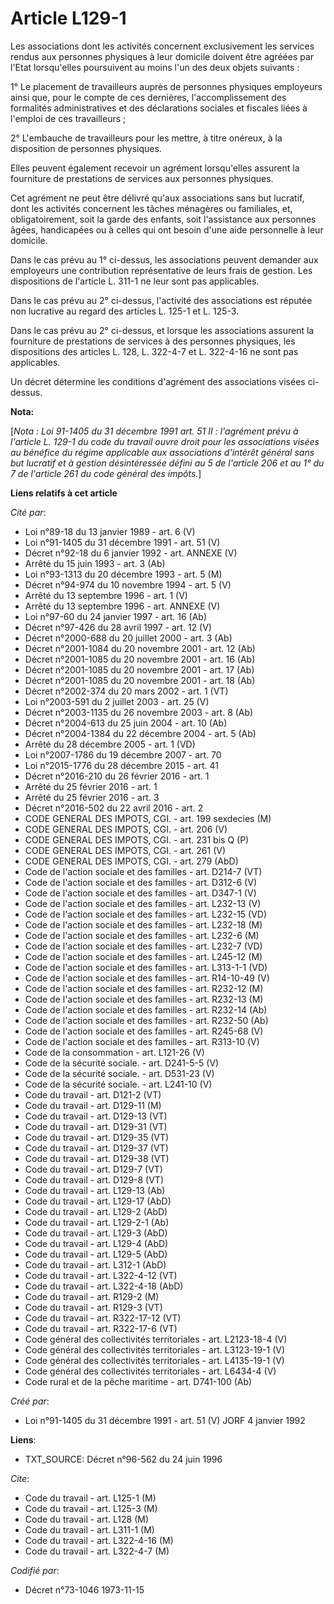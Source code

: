 # Article L129-1

Les associations dont les activités concernent exclusivement les services rendus aux personnes physiques à leur domicile
doivent être agréées par l'Etat lorsqu'elles poursuivent au moins l'un des deux objets suivants :

1° Le placement de travailleurs auprès de personnes physiques employeurs ainsi que, pour le compte de ces dernières,
l'accomplissement des formalités administratives et des déclarations sociales et fiscales liées à l'emploi de ces
travailleurs ;

2° L'embauche de travailleurs pour les mettre, à titre onéreux, à la disposition de personnes physiques.

Elles peuvent également recevoir un agrément lorsqu'elles assurent la fourniture de prestations de services aux personnes
physiques.

Cet agrément ne peut être délivré qu'aux associations sans but lucratif, dont les activités concernent les tâches ménagères
ou familiales, et, obligatoirement, soit la garde des enfants, soit l'assistance aux personnes âgées, handicapées ou à celles
qui ont besoin d'une aide personnelle à leur domicile.

Dans le cas prévu au 1° ci-dessus, les associations peuvent demander aux employeurs une contribution représentative de leurs
frais de gestion. Les dispositions de l'article L. 311-1 ne leur sont pas applicables.

Dans le cas prévu au 2° ci-dessus, l'activité des associations est réputée non lucrative au regard des articles L. 125-1 et
L. 125-3.

Dans le cas prévu au 2° ci-dessus, et lorsque les associations assurent la fourniture de prestations de services à des
personnes physiques, les dispositions des articles L. 128, L. 322-4-7 et L. 322-4-16 ne sont pas applicables.

Un décret détermine les conditions d'agrément des associations visées ci-dessus.

**Nota:**

[*Nota : Loi 91-1405 du 31 décembre 1991 art. 51 II : l'agrément prévu à l'article L. 129-1 du code du travail ouvre droit
pour les associations visées au bénéfice du régime applicable aux associations d'intérêt général sans but lucratif et à
gestion désintéressée défini au 5 de l'article 206 et au 1° du 7 de l'article 261 du code général des impôts.*]

**Liens relatifs à cet article**

_Cité par_:

  - Loi n°89-18 du 13 janvier 1989 - art. 6 (V)
  - Loi n°91-1405 du 31 décembre 1991 - art. 51 (V)
  - Décret n°92-18 du 6 janvier 1992 - art. ANNEXE (V)
  - Arrêté du 15 juin 1993 - art. 3 (Ab)
  - Loi n°93-1313 du 20 décembre 1993 - art. 5 (M)
  - Décret n°94-974 du 10 novembre 1994 - art. 5 (V)
  - Arrêté du 13 septembre 1996 - art. 1 (V)
  - Arrêté du 13 septembre 1996 - art. ANNEXE (V)
  - Loi n°97-60 du 24 janvier 1997 - art. 16 (Ab)
  - Décret n°97-426 du 28 avril 1997 - art. 12 (V)
  - Décret n°2000-688 du 20 juillet 2000 - art. 3 (Ab)
  - Décret n°2001-1084 du 20 novembre 2001 - art. 12 (Ab)
  - Décret n°2001-1085 du 20 novembre 2001 - art. 16 (Ab)
  - Décret n°2001-1085 du 20 novembre 2001 - art. 17 (Ab)
  - Décret n°2001-1085 du 20 novembre 2001 - art. 18 (Ab)
  - Décret n°2002-374 du 20 mars 2002 - art. 1 (VT)
  - Loi n°2003-591 du 2 juillet 2003 - art. 25 (V)
  - Décret n°2003-1135 du 26 novembre 2003 - art. 8 (Ab)
  - Décret n°2004-613 du 25 juin 2004 - art. 10 (Ab)
  - Décret n°2004-1384 du 22 décembre 2004 - art. 5 (Ab)
  - Arrêté du 28 décembre 2005 - art. 1 (VD)
  - Loi n°2007-1786 du 19 décembre 2007 - art. 70
  - Loi n°2015-1776 du 28 décembre 2015 - art. 41
  - Décret n°2016-210 du 26 février 2016 - art. 1
  - Arrêté du 25 février 2016 - art. 1
  - Arrêté du 25 février 2016 - art. 3
  - Décret n°2016-502 du 22 avril 2016 - art. 2
  - CODE GENERAL DES IMPOTS, CGI. - art. 199 sexdecies (M)
  - CODE GENERAL DES IMPOTS, CGI. - art. 206 (V)
  - CODE GENERAL DES IMPOTS, CGI. - art. 231 bis Q (P)
  - CODE GENERAL DES IMPOTS, CGI. - art. 261 (V)
  - CODE GENERAL DES IMPOTS, CGI. - art. 279 (AbD)
  - Code de l'action sociale et des familles - art. D214-7 (VT)
  - Code de l'action sociale et des familles - art. D312-6 (V)
  - Code de l'action sociale et des familles - art. D347-1 (V)
  - Code de l'action sociale et des familles - art. L232-13 (V)
  - Code de l'action sociale et des familles - art. L232-15 (VD)
  - Code de l'action sociale et des familles - art. L232-18 (M)
  - Code de l'action sociale et des familles - art. L232-6 (M)
  - Code de l'action sociale et des familles - art. L232-7 (VD)
  - Code de l'action sociale et des familles - art. L245-12 (M)
  - Code de l'action sociale et des familles - art. L313-1-1 (VD)
  - Code de l'action sociale et des familles - art. R14-10-49 (V)
  - Code de l'action sociale et des familles - art. R232-12 (M)
  - Code de l'action sociale et des familles - art. R232-13 (M)
  - Code de l'action sociale et des familles - art. R232-14 (Ab)
  - Code de l'action sociale et des familles - art. R232-50 (Ab)
  - Code de l'action sociale et des familles - art. R245-68 (V)
  - Code de l'action sociale et des familles - art. R313-10 (V)
  - Code de la consommation - art. L121-26 (V)
  - Code de la sécurité sociale. - art. D241-5-5 (V)
  - Code de la sécurité sociale. - art. D531-23 (V)
  - Code de la sécurité sociale. - art. L241-10 (V)
  - Code du travail - art. D121-2 (VT)
  - Code du travail - art. D129-11 (M)
  - Code du travail - art. D129-13 (VT)
  - Code du travail - art. D129-31 (VT)
  - Code du travail - art. D129-35 (VT)
  - Code du travail - art. D129-37 (VT)
  - Code du travail - art. D129-38 (VT)
  - Code du travail - art. D129-7 (VT)
  - Code du travail - art. D129-8 (VT)
  - Code du travail - art. L129-13 (Ab)
  - Code du travail - art. L129-17 (AbD)
  - Code du travail - art. L129-2 (AbD)
  - Code du travail - art. L129-2-1 (Ab)
  - Code du travail - art. L129-3 (AbD)
  - Code du travail - art. L129-4 (AbD)
  - Code du travail - art. L129-5 (AbD)
  - Code du travail - art. L312-1 (AbD)
  - Code du travail - art. L322-4-12 (VT)
  - Code du travail - art. L322-4-18 (AbD)
  - Code du travail - art. R129-2 (M)
  - Code du travail - art. R129-3 (VT)
  - Code du travail - art. R322-17-12 (VT)
  - Code du travail - art. R322-17-6 (VT)
  - Code général des collectivités territoriales - art. L2123-18-4 (V)
  - Code général des collectivités territoriales - art. L3123-19-1 (V)
  - Code général des collectivités territoriales - art. L4135-19-1 (V)
  - Code général des collectivités territoriales - art. L6434-4 (V)
  - Code rural et de la pêche maritime - art. D741-100 (Ab)

_Créé par_:

  - Loi n°91-1405 du 31 décembre 1991 - art. 51 (V) JORF 4 janvier 1992

**Liens**:

  - TXT_SOURCE: Décret n°96-562 du 24 juin 1996

_Cite_:

  - Code du travail - art. L125-1 (M)
  - Code du travail - art. L125-3 (M)
  - Code du travail - art. L128 (M)
  - Code du travail - art. L311-1 (M)
  - Code du travail - art. L322-4-16 (M)
  - Code du travail - art. L322-4-7 (M)

_Codifié par_:

  - Décret n°73-1046 1973-11-15
